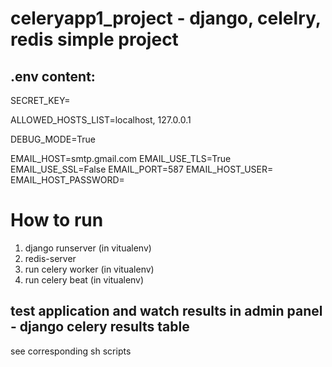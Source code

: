 # celeryapp1_project - django, celelry, redis simple project

.env content:
---
SECRET_KEY=

ALLOWED_HOSTS_LIST=localhost, 127.0.0.1

DEBUG_MODE=True

EMAIL_HOST=smtp.gmail.com
EMAIL_USE_TLS=True
EMAIL_USE_SSL=False
EMAIL_PORT=587
EMAIL_HOST_USER=
EMAIL_HOST_PASSWORD=

# How to run
1. django runserver (in vitualenv)
2. redis-server
3. run celery worker (in vitualenv)
4. run celery beat (in vitualenv)

test application and watch results in admin panel - django celery results table
------------------
see corresponding sh scripts
